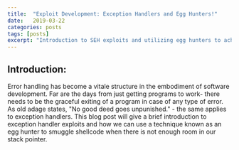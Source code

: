 ```yaml
---
title:  "Exploit Development: Exception Handlers and Egg Hunters!"
date:   2019-03-22
categories: posts
tags: [posts]
excerpt: "Introduction to SEH exploits and utilizing egg hunters to achieve code execution."
---
```

Introduction:
---
  Error handling has become a vitale structure in the embodiment of software development. Far are the days from just getting programs to work- there needs to be the graceful exiting of a program in case of any type of error. As old adage states, "No good deed goes unpunished." - the same applies to exception handlers. This blog post will give a brief introduction to exception handler exploits and how we can use a technique known as an egg hunter to smuggle shellcode when there is not enough room in our stack pointer.

